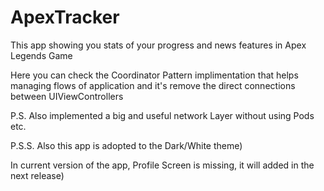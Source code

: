 # ApexTracker
This app showing you stats of your progress and news features in Apex Legends Game

Here you can check the Coordinator Pattern implimentation that helps managing flows of application and it's remove the direct connections between UIViewControllers

P.S. Also implemented a big and useful network Layer without using Pods etc.

P.S.S. Also this app is adopted to the Dark/White theme)

In current version of the app, Profile Screen is missing, it will added in the next release)
